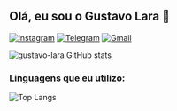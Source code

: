 ## Olá, eu sou o Gustavo Lara 🤚

[![Instagram](https://img.shields.io/badge/Instagram-E4405F?style=for-the-badge&logo=instagram&logoColor=white)](https://www.instagram.com/_gustavolara_/)
[![Telegram](https://img.shields.io/badge/Telegram-2CA5E0?style=for-the-badge&logo=telegram&logoColor=white)](https://t.me/gustavomlara)
[![Gmail](https://img.shields.io/badge/Gmail-D14836?style=for-the-badge&logo=gmail&logoColor=white)](mailto:gustavolara63719@gmail.com?subject=.&body=.)


![gustavo-lara GitHub stats](https://github-readme-stats.vercel.app/api?username=gustavo-lara&show_icons=true&theme=dracula)

### Linguagens que eu utilizo:

![Top Langs](https://github-readme-stats.vercel.app/api/top-langs/?username=gustavo-lara&layout=compact&langs_count=6&theme=dracula)






